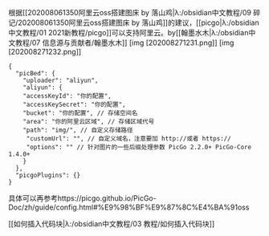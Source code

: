 根据[[202008061350阿里云oss搭建图床 by 落山鸡|λ:/obsidian中文教程/09 碎记/202008061350阿里云oss搭建图床 by 落山鸡]]的建议，[[picgo|λ:/obsidian中文教程/01 2021新教程/picgo]]可以支持阿里云。by[[翰墨水木|λ:/obsidian中文教程/07 信息源与贡献者/翰墨水木]]
[img [202008271231.png]]
[img [202008271232.png]]
```
{
  "picBed": {
    "uploader": "aliyun",
    "aliyun": {
    "accessKeyId": "你的配置",
    "accessKeySecret": "你的配置",
    "bucket": "你的配置", // 存储空间名
    "area": "你的阿里云区域", // 存储区域代号
    "path": "img/", // 自定义存储路径
     "customUrl": "", // 自定义域名，注意要加 http://或者 https://
     "options": "" // 针对图片的一些后缀处理参数 PicGo 2.2.0+ PicGo-Core 1.4.0+
    }
  },
  "picgoPlugins": {}
}
```
具体可以再参考https://picgo.github.io/PicGo-Doc/zh/guide/config.html#%E9%98%BF%E9%87%8C%E4%BA%91oss

[[如何插入代码块|λ:/obsidian中文教程/03 教程/如何插入代码块]]